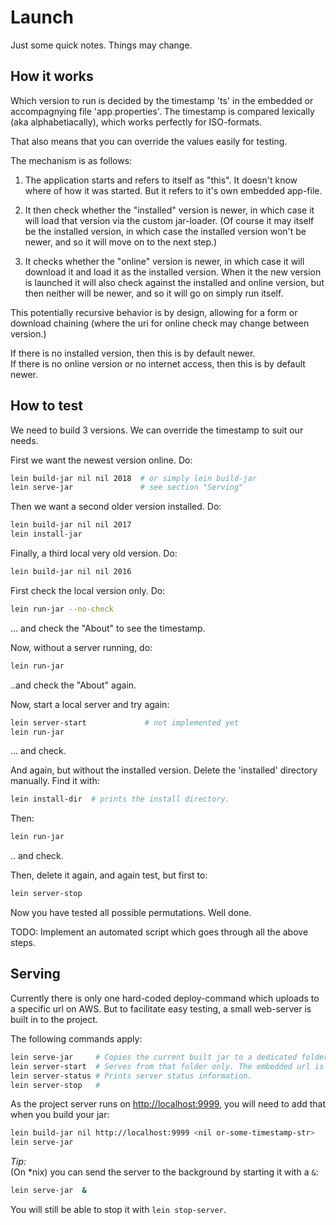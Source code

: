 # Launch


Just some quick notes. Things may change.


## How it works

Which version to run is decided by the timestamp 'ts' in the embedded or accompagnying file 'app.properties'.
The timestamp is compared lexically (aka alphabetiacally), which works perfectly for ISO-formats.

That also means that you can override the values easily for testing.

The mechanism is as follows:
1. The application starts and refers to itself as "this".  It doesn't know where of how it was started. But it refers to it's own embedded app-file.  

2. It then check whether the "installed" version is newer, in which case it will load that version via the custom jar-loader.  (Of course it may itself be the installed version, in which case the installed version won't be newer, and so it will move on to the next step.)

3. It checks whether the "online" version is newer, in which case it will download it and load it as the installed version.  When it the new version is launched it will also check against the installed and online version, but then neither will be newer, and so it will go on simply run itself.

This potentially recursive behavior is by design, allowing for a form or download chaining (where the uri for online check may change between version.)

If there is no installed version, then this is by default newer.  
If there is no online version or no internet access, then this is by default newer.


## How to test

We need to build 3 versions.  We can override the timestamp to suit our needs.

First we want the newest version online.  Do:
```bash
lein build-jar nil nil 2018  # or simply lein build-jar
lein serve-jar               # see section "Serving"
```

Then we want a second older version installed. Do:
```bash
lein build-jar nil nil 2017  
lein install-jar
```

Finally, a third local very old version.  Do:
```bash
lein build-jar nil nil 2016
```

First check the local version only. Do:
```bash
lein run-jar --no-check
```
... and check the "About" to see the timestamp.

Now, without a server running, do:
```bash
lein run-jar
```
 ..and check the "About" again.
 
Now, start a local server and try again:
```bash
lein server-start             # not implemented yet
lein run-jar
```
 ... and check.

And again, but without the installed version. Delete the 'installed' directory manually. Find it with:
```bash
lein install-dir  # prints the install directory.
```
Then:
```bash
lein run-jar
```
.. and check.

Then, delete it again, and again test, but first to:

```bash
lein server-stop
```

Now you have tested all possible permutations.  Well done.

TODO: Implement an automated script which goes through all the above steps.


## Serving

Currently there is only one hard-coded deploy-command which uploads to a specific url on AWS.  But to facilitate easy testing, a small web-server is built in to the project.

The following commands apply:
```bash
lein serve-jar     # Copies the current built jar to a dedicated folder
lein server-start  # Serves from that folder only. The embedded url is overridden.
lein server-status # Prints server status information.
lein server-stop   # 
```

As the project server runs on [http://localhost:9999](http://localhost:9999), you will need to add that when you build your jar:
```bash
lein build-jar nil http://localhost:9999 <nil or-some-timestamp-str>
lein serve-jar                 
```

_Tip:_  
(On *nix) you can send the server to the background by starting it with a `&`:
```bash
lein serve-jar  &
```
You will still be able to stop it with `lein stop-server`.
